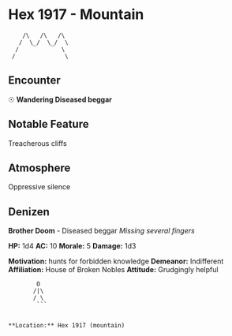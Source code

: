 # Hex 1917 - Mountain
```
    /\   /\   /\
   /  \_/  \_/  \
  /            \
 /              \
```

## Encounter

☉ **Wandering Diseased beggar**

## Notable Feature

Treacherous cliffs

## Atmosphere

Oppressive silence

## Denizen

**Brother Doom** - Diseased beggar
*Missing several fingers*

**HP:** 1d4 **AC:** 10 **Morale:** 5
**Damage:** 1d3

**Motivation:** hunts for forbidden knowledge
**Demeanor:** Indifferent
**Affiliation:** House of Broken Nobles
**Attitude:** Grudgingly helpful

```
        O
       /|\
       / \
        ```


**Location:** Hex 1917 (mountain)
